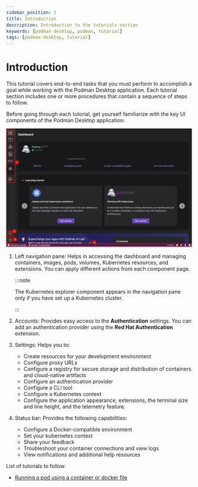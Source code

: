 ```yaml
---
sidebar_position: 1
title: Introduction
description: Introduction to the tutorials section
keywords: [podman desktop, podman, tutorial]
tags: [podman-desktop, tutorial]
---
```


# Introduction

This tutorial covers end-to-end tasks that you must perform to accomplish a goal while working with the Podman Desktop application. Each tutorial section includes one or more procedures that contain a sequence of steps to follow.

Before going through each tutorial, get yourself familiarize with the key UI components of the Podman Desktop application:

![UI components](img/podman-desktop-ui-components.png)

1. Left navigation pane: Helps in accessing the dashboard and managing containers, images, pods, volumes, Kubernetes resources, and extensions. You can apply different actions from each component page.

   :::note

   The Kubernetes explorer component appears in the navigation pane only if you have set up a Kubernetes cluster.

   :::

2. Accounts: Provides easy access to the **Authentication** settings. You can add an authentication provider using the **Red Hat Authentication** extension.
3. Settings: Helps you to:

   - Create resources for your development environment
   - Configure proxy URLs
   - Configure a registry for secure storage and distribution of containers and cloud-native artifacts
   - Configure an authentication provider
   - Configure a CLI tool
   - Configure a Kubernetes context
   - Configure the application appearance, extensions, the terminal size and line height, and the telemetry feature.

4. Status bar: Provides the following capabilities:
   - Configure a Docker-compatible environment
   - Set your kubernetes context
   - Share your feedback
   - Troubleshoot your container connections and view logs
   - View notifications and additional help resources

List of tutorials to follow:

- [Running a pod using a container or docker file](/tutorial/running-a-pod-using-a-container-docker-file)
